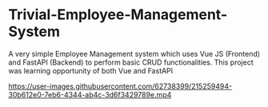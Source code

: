 # Trivial-Employee-Management-System
A very simple Employee Management system which uses Vue JS (Frontend) and FastAPI (Backend) to perform basic CRUD functionalities. This project was learning opportunity of both Vue and FastAPI 


https://user-images.githubusercontent.com/62738399/215259494-30b612e0-7eb6-4344-ab4c-3d6f3429789e.mp4

